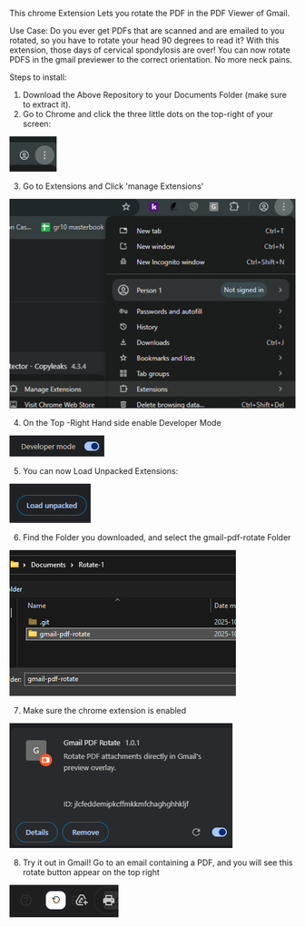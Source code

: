 This chrome Extension Lets you rotate the PDF in the PDF Viewer of Gmail.

Use Case: Do you ever get PDFs that are scanned and are emailed to you rotated, so you have to rotate your head 90 degrees to read it? With this extension, those days of cervical spondylosis are over! You can now rotate PDFS in the gmail previewer to the correct orientation. No more neck pains. 

Steps to install:
1. Download the Above Repository to your Documents Folder (make sure to extract it).
2. Go to Chrome and click the three little dots on the top-right of your screen: 

![alt text](image.png)

3. Go to Extensions and Click 'manage Extensions' 

![alt text](image-1.png)

4. On the Top -Right Hand side enable Developer Mode 

![alt text](image-2.png)

5. You can now Load Unpacked Extensions: 

![alt text](image-3.png)

6. Find the Folder you downloaded, and select the gmail-pdf-rotate Folder 

![alt text](image-4.png)

7. Make sure the chrome extension is enabled 

![alt text](image-5.png)

8. Try it out in Gmail! Go to an email containing a PDF, and you will see this rotate button appear on the top right

![alt text](image-6.png)

